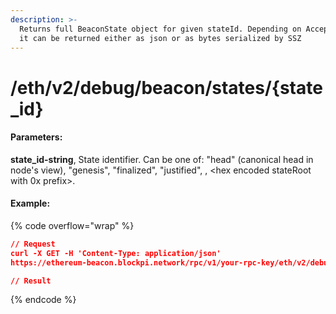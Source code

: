 ```yaml
---
description: >-
  Returns full BeaconState object for given stateId. Depending on Accept header
  it can be returned either as json or as bytes serialized by SSZ
---
```


# /eth/v2/debug/beacon/states/{state\_id}



#### Parameters:

**state\_id-string**, State identifier. Can be one of: "head" (canonical head in node's view), "genesis", "finalized", "justified", , \<hex encoded stateRoot with 0x prefix>.



#### Example:

{% code overflow="wrap" %}
```json
// Request
curl -X GET -H 'Content-Type: application/json' 
https://ethereum-beacon.blockpi.network/rpc/v1/your-rpc-key/eth/v2/debug/beacon/states/head

// Result

```
{% endcode %}

